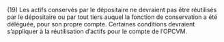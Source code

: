(19) Les actifs conservés par le dépositaire ne devraient pas être réutilisés par le dépositaire ou par tout tiers auquel la fonction de conservation a été déléguée, pour son propre compte. Certaines conditions devraient s’appliquer à la réutilisation d’actifs pour le compte de l’OPCVM.